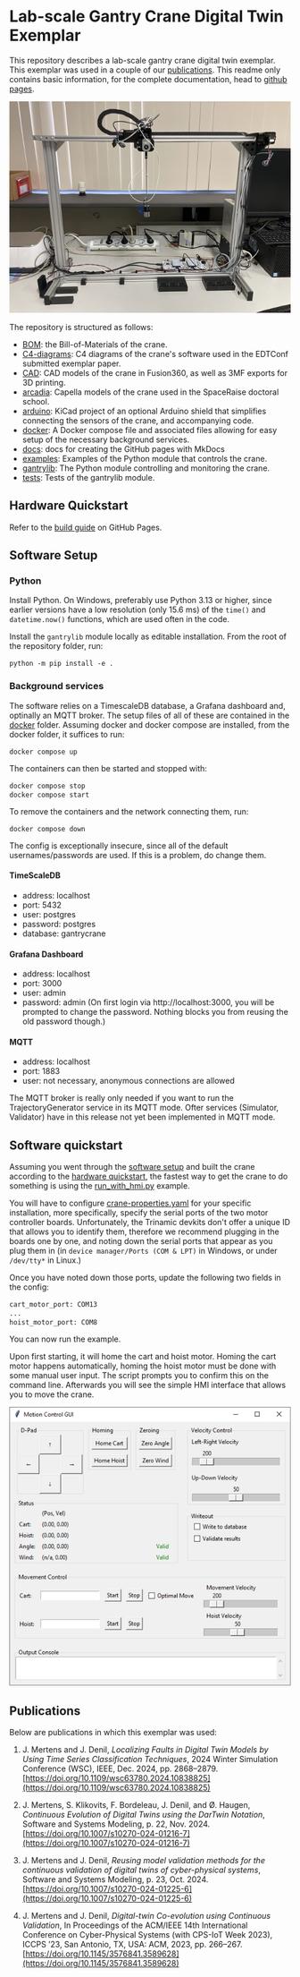 # Lab-scale Gantry Crane Digital Twin Exemplar

This repository describes a lab-scale gantry crane digital twin exemplar. This exemplar was used in a couple of our [publications](#publications). This readme only contains basic information, for the complete documentation, head to [github pages](https://Cosys-Lab.github.io/lab-scale-gantry-crane/).

![The gantry crane](docs/assets/crane-front.jpg)

The repository is structured as follows:

- [BOM](BOM/): the Bill-of-Materials of the crane.
- [C4-diagrams](C4-diagrams/): C4 diagrams of the crane's software used in the EDTConf submitted exemplar paper.
- [CAD](CAD/): CAD models of the crane in Fusion360, as well as 3MF exports for 3D printing.
- [arcadia](arcadia/): Capella models of the crane used in the SpaceRaise doctoral school.
- [arduino](arduino/): KiCad project of an optional Arduino shield that simplifies connecting the sensors of the crane, and accompanying code.
- [docker](docker/): A Docker compose file and associated files allowing for easy setup of the necessary background services.
- [docs](docs/): docs for creating the GitHub pages with MkDocs
- [examples](examples/): Examples of the Python module that controls the crane.
- [gantrylib](gantrylib/): The Python module controlling and monitoring the crane.
- [tests](tests/): Tests of the gantrylib module.

## Hardware Quickstart

Refer to the [build guide](https://cosys-lab.github.io/lab-scale-gantry-crane/build/) on GitHub Pages.

## Software Setup

### Python

Install Python. On Windows, preferably use Python 3.13 or higher, since earlier versions have a low resolution (only 15.6 ms) of the `time()` and `datetime.now()` functions, which are used often in the code.

Install the `gantrylib` module locally as editable installation. From the root of the repository folder, run:

    python -m pip install -e .

### Background services

The software relies on a TimescaleDB database, a Grafana dashboard and, optinally an MQTT broker. The setup files of all of these are contained in the [docker](docker/) folder. Assuming docker and docker compose are installed, from the docker folder, it suffices to run:

    docker compose up

The containers can then be started and stopped with:

    docker compose stop
    docker compose start

To remove the containers and the network connecting them, run:

    docker compose down

The config is exceptionally insecure, since all of the default usernames/passwords are used. If this is a problem, do change them.

#### TimeScaleDB
- address: localhost
- port: 5432
- user: postgres
- password: postgres
- database: gantrycrane

#### Grafana Dashboard
- address: localhost
- port: 3000
- user: admin
- password: admin (On first login via http://localhost:3000, you will be prompted to change the password. Nothing blocks you from reusing the old password though.)

#### MQTT
- address: localhost
- port: 1883
- user: not necessary, anonymous connections are allowed

The MQTT broker is really only needed if you want to run the TrajectoryGenerator service in its MQTT mode. Ofter services (Simulator, Validator) have in this release not yet been implemented in MQTT mode.

## Software quickstart

Assuming you went through the [software setup](#software-setup) and built the crane according to the [hardware quickstart](#hardware-quickstart), the fastest way to get the crane to do something is using the [run_with_hmi.py](examples/run_with_hmi.py) example.

You will have to configure [crane-properties.yaml](examples/crane-properties.yaml) for your specific installation, more specifically, specify the serial ports of the two motor controller boards. Unfortunately, the Trinamic devkits don't offer a unique ID that allows you to identify them, therefore we recommend plugging in the boards one by one, and noting down the serial ports that appear as you plug them in (in `device manager/Ports (COM & LPT)` in Windows, or under `/dev/tty*` in Linux.)

Once you have noted down those ports, update the following two fields in the config:

    cart_motor_port: COM13
    ...
    hoist_motor_port: COM8

You can now run the example.

Upon first starting, it will home the cart and hoist motor. Homing the cart motor happens automatically, homing the hoist motor must be done with some manual user input. The script prompts you to confirm this on the command line. Afterwards you will see the simple HMI interface that allows you to move the crane.

![HMI Screenshot](docs/assets/HMI.png)

## Publications

Below are publications in which this exemplar was used:

1. J. Mertens and J. Denil, *Localizing Faults in Digital Twin Models by Using Time Series Classification Techniques*, 2024 Winter Simulation Conference (WSC), IEEE, Dec. 2024, pp. 2868–2879. [https://doi.org/10.1109/wsc63780.2024.10838825](https://doi.org/10.1109/wsc63780.2024.10838825)

2. J. Mertens, S. Klikovits, F. Bordeleau, J. Denil, and Ø. Haugen, *Continuous Evolution of Digital Twins using the DarTwin Notation*, Software and Systems Modeling, p. 22, Nov. 2024. [https://doi.org/10.1007/s10270-024-01216-7](https://doi.org/10.1007/s10270-024-01216-7)

3. J. Mertens and J. Denil, *Reusing model validation methods for the continuous validation of digital twins of cyber-physical systems*, Software and Systems Modeling, p. 23, Oct. 2024. [https://doi.org/10.1007/s10270-024-01225-6](https://doi.org/10.1007/s10270-024-01225-6)

4. J. Mertens and J. Denil, *Digital-twin Co-evolution using Continuous Validation*, In Proceedings of the ACM/IEEE 14th International Conference on Cyber-Physical Systems (with CPS-IoT Week 2023), ICCPS ’23, San Antonio, TX, USA: ACM, 2023, pp. 266–267. [https://doi.org/10.1145/3576841.3589628](https://doi.org/10.1145/3576841.3589628)


